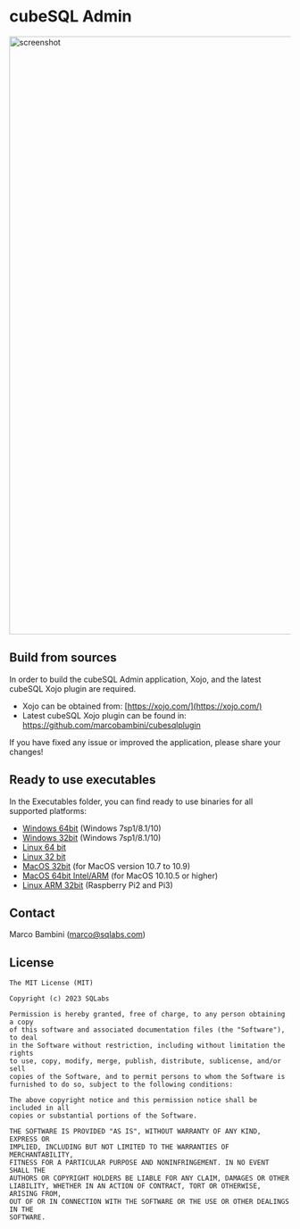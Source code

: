 # cubeSQL Admin

<img width="1072" alt="screenshot" src="https://user-images.githubusercontent.com/11838145/44573836-066d0900-a788-11e8-9322-60c326a8e9ab.png">

## Build from sources
In order to build the cubeSQL Admin application, Xojo, and the latest cubeSQL Xojo plugin are required.
* Xojo can be obtained from: [https://xojo.com/](https://xojo.com/)
* Latest cubeSQL Xojo plugin can be found in: https://github.com/marcobambini/cubesqlplugin

If you have fixed any issue or improved the application, please share your changes!

## Ready to use executables
In the Executables folder, you can find ready to use binaries for all supported platforms:
* [Windows 64bit](https://github.com/cubesql/cubeSQLAdmin/blob/master/Executables/Windows_64bit.zip) (Windows 7sp1/8.1/10)
* [Windows 32bit](https://github.com/cubesql/cubeSQLAdmin/blob/master/Executables/Windows_32bit.zip) (Windows 7sp1/8.1/10)
* [Linux 64 bit](https://github.com/cubesql/cubeSQLAdmin/blob/master/Executables/Linux_64bit.zip)
* [Linux 32 bit](https://github.com/cubesql/cubeSQLAdmin/blob/master/Executables/Linux_32bit.zip)
* [MacOS 32bit](https://github.com/cubesql/cubeSQLAdmin/blob/master/Executables/MacOS_32bit.zip) (for MacOS version 10.7 to 10.9)
* [MacOS 64bit Intel/ARM](https://github.com/cubesql/cubeSQLAdmin/blob/master/Executables/MacOS_64bit.zip) (for MacOS 10.10.5 or higher)
* [Linux ARM 32bit](https://github.com/cubesql/cubeSQLAdmin/blob/master/Executables/RaspberryPi.zip) (Raspberry Pi2 and Pi3)

## Contact
Marco Bambini (marco@sqlabs.com)

## License
```
The MIT License (MIT)

Copyright (c) 2023 SQLabs

Permission is hereby granted, free of charge, to any person obtaining a copy
of this software and associated documentation files (the "Software"), to deal
in the Software without restriction, including without limitation the rights
to use, copy, modify, merge, publish, distribute, sublicense, and/or sell
copies of the Software, and to permit persons to whom the Software is
furnished to do so, subject to the following conditions:

The above copyright notice and this permission notice shall be included in all
copies or substantial portions of the Software.

THE SOFTWARE IS PROVIDED "AS IS", WITHOUT WARRANTY OF ANY KIND, EXPRESS OR
IMPLIED, INCLUDING BUT NOT LIMITED TO THE WARRANTIES OF MERCHANTABILITY,
FITNESS FOR A PARTICULAR PURPOSE AND NONINFRINGEMENT. IN NO EVENT SHALL THE
AUTHORS OR COPYRIGHT HOLDERS BE LIABLE FOR ANY CLAIM, DAMAGES OR OTHER
LIABILITY, WHETHER IN AN ACTION OF CONTRACT, TORT OR OTHERWISE, ARISING FROM,
OUT OF OR IN CONNECTION WITH THE SOFTWARE OR THE USE OR OTHER DEALINGS IN THE
SOFTWARE.
```
